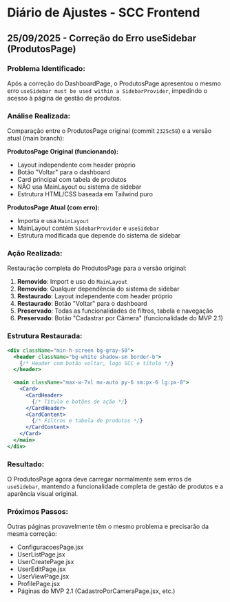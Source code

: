 # Diário de Ajustes - SCC Frontend

## 25/09/2025 - Correção do Erro useSidebar (ProdutosPage)

### Problema Identificado:
Após a correção do DashboardPage, o ProdutosPage apresentou o mesmo erro `useSidebar must be used within a SidebarProvider`, impedindo o acesso à página de gestão de produtos.

### Análise Realizada:
Comparação entre o ProdutosPage original (commit `2325c58`) e a versão atual (main branch):

**ProdutosPage Original (funcionando):**
- Layout independente com header próprio
- Botão "Voltar" para o dashboard
- Card principal com tabela de produtos
- NÃO usa MainLayout ou sistema de sidebar
- Estrutura HTML/CSS baseada em Tailwind puro

**ProdutosPage Atual (com erro):**
- Importa e usa `MainLayout` 
- MainLayout contém `SidebarProvider` e `useSidebar`
- Estrutura modificada que depende do sistema de sidebar

### Ação Realizada:
Restauração completa do ProdutosPage para a versão original:

1. **Removido**: Import e uso do `MainLayout`
2. **Removido**: Qualquer dependência do sistema de sidebar
3. **Restaurado**: Layout independente com header próprio
4. **Restaurado**: Botão "Voltar" para o dashboard
5. **Preservado**: Todas as funcionalidades de filtros, tabela e navegação
6. **Preservado**: Botão "Cadastrar por Câmera" (funcionalidade do MVP 2.1)

### Estrutura Restaurada:
```jsx
<div className="min-h-screen bg-gray-50">
  <header className="bg-white shadow-sm border-b">
    {/* Header com botão voltar, logo SCC e título */}
  </header>
  
  <main className="max-w-7xl mx-auto py-6 sm:px-6 lg:px-8">
    <Card>
      <CardHeader>
        {/* Título e botões de ação */}
      </CardHeader>
      <CardContent>
        {/* Filtros e tabela de produtos */}
      </CardContent>
    </Card>
  </main>
</div>
```

### Resultado:
O ProdutosPage agora deve carregar normalmente sem erros de `useSidebar`, mantendo a funcionalidade completa de gestão de produtos e a aparência visual original.

### Próximos Passos:
Outras páginas provavelmente têm o mesmo problema e precisarão da mesma correção:
- ConfiguracoesPage.jsx
- UserListPage.jsx
- UserCreatePage.jsx
- UserEditPage.jsx
- UserViewPage.jsx
- ProfilePage.jsx
- Páginas do MVP 2.1 (CadastroPorCameraPage.jsx, etc.)

